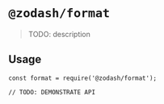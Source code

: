 # `@zodash/format`

> TODO: description

## Usage

```
const format = require('@zodash/format');

// TODO: DEMONSTRATE API
```
